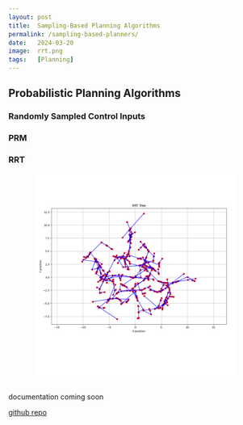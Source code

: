 ```yaml
---
layout: post
title:  Sampling-Based Planning Algorithms
permalink: /sampling-based-planners/
date:   2024-03-20
image:  rrt.png
tags:   [Planning]
---
```

## Probabilistic Planning Algorithms

### Randomly Sampled Control Inputs

### PRM

### RRT
<center><img src="/img/rrt.png" alt="RRT" height="400" width="400"></center>
<br>

documentation coming soon

[github repo](https://github.com/ashwath-karthikeyan/sampling-based-planning.git)